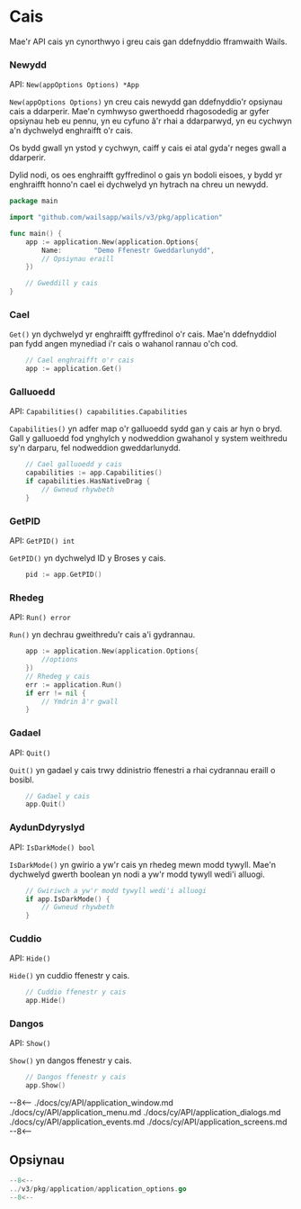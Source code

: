 # Cais

Mae'r API cais yn cynorthwyo i greu cais gan ddefnyddio fframwaith Wails.

### Newydd

API: `New(appOptions Options) *App`

`New(appOptions Options)` yn creu cais newydd gan ddefnyddio'r opsiynau cais a ddarperir. Mae'n cymhwyso gwerthoedd rhagosodedig ar gyfer opsiynau heb eu pennu, yn eu cyfuno â'r rhai a ddarparwyd, yn eu cychwyn a'n dychwelyd enghraifft o'r cais.

Os bydd gwall yn ystod y cychwyn, caiff y cais ei atal gyda'r neges gwall a ddarperir.

Dylid nodi, os oes enghraifft gyffredinol o gais yn bodoli eisoes, y bydd yr enghraifft honno'n cael ei dychwelyd yn hytrach na chreu un newydd.

```go title="main.go" hl_lines="6-9"
package main

import "github.com/wailsapp/wails/v3/pkg/application"

func main() {
    app := application.New(application.Options{
        Name:        "Demo Ffenestr Gweddarlunydd",
		// Opsiynau eraill
    })

	// Gweddill y cais
}
```

### Cael

`Get()` yn dychwelyd yr enghraifft gyffredinol o'r cais. Mae'n ddefnyddiol pan fydd angen mynediad i'r cais o wahanol rannau o'ch cod.

```go
    // Cael enghraifft o'r cais
    app := application.Get()
```

### Galluoedd

API: `Capabilities() capabilities.Capabilities`

`Capabilities()` yn adfer map o'r galluoedd sydd gan y cais ar hyn o bryd. Gall y galluoedd fod ynghylch y nodweddion gwahanol y system weithredu sy'n darparu, fel nodweddion gweddarlunydd.

```go
    // Cael galluoedd y cais
    capabilities := app.Capabilities()
	if capabilities.HasNativeDrag {
		// Gwneud rhywbeth
    }
```

### GetPID

API: `GetPID() int`

`GetPID()` yn dychwelyd ID y Broses y cais.

```go
    pid := app.GetPID()
```

### Rhedeg

API: `Run() error`

`Run()` yn dechrau gweithredu'r cais a'i gydrannau.

```go
    app := application.New(application.Options{
	    //options
	})
    // Rhedeg y cais
    err := application.Run()
    if err != nil {
        // Ymdrin â'r gwall
    }
```

### Gadael

API: `Quit()`

`Quit()` yn gadael y cais trwy ddinistrio ffenestri a rhai cydrannau eraill o bosibl.

```go
    // Gadael y cais
    app.Quit()
```

### AydunDdyryslyd

API: `IsDarkMode() bool`

`IsDarkMode()` yn gwirio a yw'r cais yn rhedeg mewn modd tywyll. Mae'n dychwelyd gwerth boolean yn nodi a yw'r modd tywyll wedi'i alluogi.

```go
    // Gwiriwch a yw'r modd tywyll wedi'i alluogi
    if app.IsDarkMode() {
        // Gwneud rhywbeth
    }
```

### Cuddio

API: `Hide()`

`Hide()` yn cuddio ffenestr y cais.

```go
    // Cuddio ffenestr y cais
    app.Hide()
```

### Dangos

API: `Show()`

`Show()` yn dangos ffenestr y cais.

```go
    // Dangos ffenestr y cais
    app.Show()
```

--8<--
./docs/cy/API/application_window.md
./docs/cy/API/application_menu.md
./docs/cy/API/application_dialogs.md
./docs/cy/API/application_events.md
./docs/cy/API/application_screens.md
--8<--


## Opsiynau

```go title="pkg/application/application_options.go"
--8<--
../v3/pkg/application/application_options.go
--8<--
```